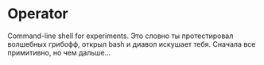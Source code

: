 # Operator
Command-line shell for experiments. Это словно ты протестировал волшебных грибофф, открыл bash и диавол искушает тебя. Сначала все примитивно, но чем дальше...
